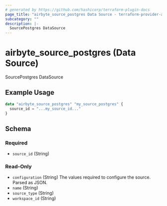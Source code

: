 ```yaml
---
# generated by https://github.com/hashicorp/terraform-plugin-docs
page_title: "airbyte_source_postgres Data Source - terraform-provider-airbyte"
subcategory: ""
description: |-
  SourcePostgres DataSource
---
```


# airbyte_source_postgres (Data Source)

SourcePostgres DataSource

## Example Usage

```terraform
data "airbyte_source_postgres" "my_source_postgres" {
  source_id = "...my_source_id..."
}
```

<!-- schema generated by tfplugindocs -->
## Schema

### Required

- `source_id` (String)

### Read-Only

- `configuration` (String) The values required to configure the source. Parsed as JSON.
- `name` (String)
- `source_type` (String)
- `workspace_id` (String)


